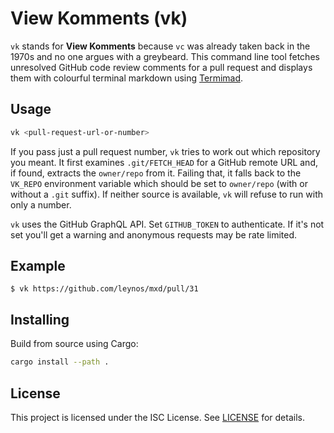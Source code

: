 # View Komments (vk)

`vk` stands for **View Komments** because `vc` was already taken back in the 1970s and no one argues with a greybeard. This command line tool fetches unresolved GitHub code review comments for a pull request and displays them with colourful terminal markdown using [Termimad](https://crates.io/crates/termimad).

## Usage

```bash
vk <pull-request-url-or-number>
```

If you pass just a pull request number, `vk` tries to work out which repository
you meant. It first examines `.git/FETCH_HEAD` for a GitHub remote URL and, if
found, extracts the `owner/repo` from it. Failing that, it falls back to the
`VK_REPO` environment variable which should be set to `owner/repo` (with or
without a `.git` suffix). If neither source is available, `vk` will refuse to
run with only a number.

`vk` uses the GitHub GraphQL API. Set `GITHUB_TOKEN` to authenticate. If it's not
set you'll get a warning and anonymous requests may be rate limited.

## Example

```
$ vk https://github.com/leynos/mxd/pull/31
```

## Installing

Build from source using Cargo:

```bash
cargo install --path .
```

## License

This project is licensed under the ISC License. See [LICENSE](LICENSE) for details.
